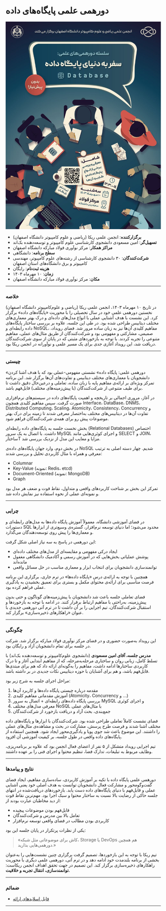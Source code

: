 # دورهمی علمی پایگاه‌های داده

![Poster](./statics/poster.sciclub.db.jpg)


- **برگزارکننده**: انجمن علمی ریکا (ریاضی و علوم کامپیوتر دانشگاه اصفهان)
- **تسهیل‌گر**: امین مسعودی دانشجوی کارشناسی علوم کامپیوتر و توسعه‌دهنده بک‌اند
- **مراکز همکار**: مرکز نوآوری فولاد مبارکه دانشگاه اصفهان
- **سطح برنامه**: دانشگاهی
- **شرکت‌کنندگان**: ۳۰ دانشجوی کارشناسی از رشته‌های علوم کامپیوتر، مهندسی کامپیوتر و برق دانشگاه‌های استان اصفهان
- **هزینه ثبت‌نام**: رایگان
- **زمان**: ۱۰ مهرماه ۱۴۰۳  
- **مکان**: مرکز نوآوری فولاد مبارکه دانشگاه اصفهان

---

### خلاصه  
در تاریخ ۱۰ مهرماه ۱۴۰۳، انجمن علمی ریکا (ریاضی و علوم‌کامپیوتر دانشگاه اصفهان) نخستین دورهمی علمی خود در سال تحصیلی را با محوریت «پایگاه‌های داده» برگزار کرد. این نشست با هدف آشنایی عملی با انواع مدل‌های داده‌ای و درک بهتر معماری‌های مختلف دیتابیس طراحی شده بود. در طی این جلسه، علاوه بر بررسی ساختار پایگاه‌های داده رابطه‌ای و NoSQL، مفاهیم کلیدی آن‌ها نیز به زبان ساده مرور شد. فضای رویداد، صمیمی، مشارکتی و مفهومی بود و شرکت‌کنندگان از طریق مثال‌های عملی، مفاهیم متنوعی را تجربه کردند. با توجه به بازخوردهای مثبتی که در پایان از سوی شرکت‌کنندگان دریافت شد، این رویداد آغازی جدی برای یک مسیر علمی و نوآورانه‌ در انجمن ریکا بود.

---

### چیستی  
«دورهمی علمی: پایگاه داده» نشستی مفهومی-عملی بود که با هدف آشنا کردن دانشجویان با معماری‌های مختلف دیتابیس و تفاوت‌های آن‌ها برگزار شد. این برنامه تمرکز ویژه‌ای بر ارائه‌ی مفاهیم پایه‌ با زبان ساده، تعاملی و درعین‌حال دقیق داشت تا برای طیف متنوعی از شرکت‌کنندگان (با پیش‌زمینه‌های مختلف) قابل‌فهم باشد.

در آغاز، مروری اجمالی بر تاریخچه و اهمیت پایگاه‌های داده در سیستم‌های نرم‌افزاری صورت گرفت. سپس مفاهیم کلیدی همچون Interface، DataBase، DNMS، Distributed Computing،‌ Scaling، Atomicity، Consistency، Concurrency و تفاوت آن‌ها در دیتابیس‌های مختلف به‌اختصار معرفی شدند تا زمینه برای درک بهتر موضوعات پیش رو برای همه‌ی شرکت‌کنندگان فراهم شود.

بخش نخست جلسه به پایگاه‌های داده رابطه‌ای (Relational Databases) اختصاص داشت. با اتصال به یک سرور MySQL و اجرای کوئری‌هایی مانند SELECT و JOIN، ساختارT مزایا و معایب این مدل از نزدیک بررسی شد.

در بخش دوم، وارد جهان پایگاه‌های داده‌ی NoSQL شدیم. چهار دسته اصلی به ترتیب معرفی و همراه با مثال کاربردی تحلیل و بررسی شدند:

* Columnar 
* Key-Value (نمونه: Redis، etcd)
* Document-Oriented (نمونه: MongoDB)
* Graph

تمرکز این بخش بر شناخت کاربردهای واقعی و متداول، نقاط قوت و ضعف هر مدل بود و نمونه‌ای عملی از نحوه استفاده نیز نمایش داده شد.

---

### چرایی  
در فضای آموزشی دانشگاه، معمولاً آموزش پایگاه داده‌ها به مدل‌های رابطه‌ای و دستورات SQL محدود می‌شود؛ اما دنیای توسعه نرم‌افزار، گستره‌ی وسیع‌تری از ابزارها و معماری‌ها را پیش روی توسعه‌دهندگان می‌گذارد.

این دورهمی در پاسخ به سه نیاز اصلی شکل گرفت:

* ایجاد درکی مفهومی و مقایسه‌ای از مدل‌های مختلف داده‌ای
* پوشش عملیاتی بخش‌هایی که در آموزش رسمی و آکادمیک دانشگاهی مغفول مانده‌اند
* توانمندسازی دانشجویان برای انتخاب ابزار و معماری مناسب در حل مسائل واقعی

همچنین با توجه به ارائه‌ی درس «پایگاه داده‌ها» در ترم جاری، برگزاری این برنامه فرصت مناسبی برای ارائه‌ی محتوای مکمل و بستری برای تعمیق بخشیدن به یادگیری عملی فراهم کرده بود. 

فضای تعاملی جلسه باعث شد دانشجویان با پیش‌زمینه‌های گوناگون و حتی بدون پیش‌زمینه، به‌راحتی با مفاهیم ارتباط برقرار کنند. در ادامه با توجه به بازخوردها و استقبال شرکت‌کنندگان، تیم اجرایی را بر آن داشت تا در ترم آتی دورهمی جدیدی با عنوان «راهکارهای ذخیره‌سازی» برگزار کند.

---

### چگونگی
این رویداد به‌صورت حضوری و در فضای مرکز نوآوری فولاد مبارکه برگزار شد. شرکت در جلسه برای تمام دانشجویان آزاد و رایگان بود.

**مدرس جلسه، آقای امین مسعودی** (دانشجوی علوم‌کامپیوتر و توسعه‌دهنده بک‌اند) با تسلط کامل، زبانی روان و ساختاری مرحله‌به‌مرحله، که از مفاهیم ابتدایی آغاز و تا درک کاربردی ساختارها ادامه داشت، مفاهیم را به‌گونه‌ای ارائه داد که هم برای مبتدی‌ها قابل‌فهم باشد، و هم برای آشنایان با حوزه دیتابیس نکات جدیدی در بر داشته باشد.

مراحل اجرای جلسه به شرح زیر بود:
1. مقدمه درباره چیستی پایگاه داده‌ها و کاربرد آن‌ها
2. آموزش مقدماتی مفاهیم کلیدی (Atomicity، Concurrency و ...)
3. بررسی پایگاه داده‌های رابطه‌ای + اتصال به سرور MySQL و اجرای کوئری
4. معرفی مدل‌های مختلف NoSQL با مثال‌های عملی
5. جمع‌بندی، بحث آزاد و دریافت بازخورد از شرکت‌کنندگان

فضای نشست کاملاً تعاملی طراحی شده بود. شرکت‌کنندگان با ابزارها و پایگاه‌های داده مختلف آشنا شدند و فرصت طرح پرسش، مشارکت در بحث و مشاهده‌ی مثال‌های عملی را داشتند. این موضوع باعث شد جوی پویا و یادگیری‌محور ایجاد شود. همچنین استفاده از پایگاه‌های داده واقعی در طول جلسه، بر کیفیت آموزشی آن افزود.

تیم اجرایی رویداد متشکل از ۵ نفر از اعضای فعال انجمن بود که علاوه بر برنامه‌ریزی، وظایف مربوط به تبلیغات، تدارک فضا، تنظیم محتوا و اجرای فنی را بر عهده داشتند.

---

### نتایج و پیامدها
دورهمی علمی پایگاه داده با تکیه بر آموزش کاربردی، ساده‌سازی مفاهیم، ایجاد فضای گفت‌وگومحور و مشارکت فعال دانشجویان توانست به هدف اصلی خود یعنی آشنایی عملی و قابل‌فهم با دنیای پایگاه‌های داده دست یابد.
بازخوردهای دریافت‌شده در انتهای جلسه حاکی از رضایت بالا نسبت به ساختار محتوا و سبک اجرا بود. مهم‌ترین نقاط قوت از دید مخاطبان عبارت بودند از:

* قابل‌فهم بودن موضوعات پیچیده
* تعامل بالا بین مدرس و شرکت‌کنندگان
* کاربردی بودن مطالب در فضای واقعی توسعه نرم‌افزار

یکی از نظرات پرتکرار در پایان جلسه این بود:

> «کاش برای موضوعاتی مثل شبکه، Storage یا DevOps هم همچین دورهمی‌هایی بذارید.»

تیم ریکا با توجه به این بازخوردها، تصمیم گرفت برگزاری چنین نشست‌هایی را به‌عنوان بخشی از برنامه بلندمدت خود ادامه دهد و در ترم آتی، دورهمی علمی دیگری با محوریت راهکارهای ذخیره‌سازی برگزار کند.
این تصمیم در جهت تحقق اهداف انجمن ریکاست:
 **توانمندسازی، انتقال تجربه و خلاقیت.**

---

### ضمائم 
- [فایل اسلایدهای ارائه](./statics/database.pptx) 
---



